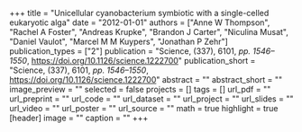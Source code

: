 +++
title = "Unicellular cyanobacterium symbiotic with a single-celled eukaryotic alga"
date = "2012-01-01"
authors = ["Anne W Thompson", "Rachel A Foster", "Andreas Krupke", "Brandon J Carter", "Niculina Musat", "Daniel Vaulot", "Marcel M M Kuypers", "Jonathan P Zehr"]
publication_types = ["2"]
publication = "Science, (337), 6101, _pp. 1546–1550_, https://doi.org/10.1126/science.1222700"
publication_short = "Science, (337), 6101, _pp. 1546–1550_, https://doi.org/10.1126/science.1222700"
abstract = ""
abstract_short = ""
image_preview = ""
selected = false
projects = []
tags = []
url_pdf = ""
url_preprint = ""
url_code = ""
url_dataset = ""
url_project = ""
url_slides = ""
url_video = ""
url_poster = ""
url_source = ""
math = true
highlight = true
[header]
image = ""
caption = ""
+++
